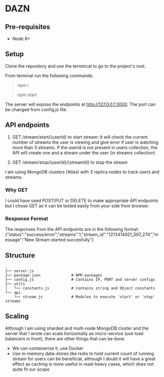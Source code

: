 # DAZN

## Pre-requisites

* Node 8+

## Setup

Clone the repository and use the termincal to go to the project's root.

From terminal run the following commands:

> npm i

> npm start

The server will expose the endpoints at http://127.0.0.1:3000. The port can be changed from config.js file.

## API endpoints

1. GET /stream/start/{userId} to start stream: It will check the current number of streams the user is viewing and give error if user is watching more than 3 streams. If the userId is not present in users collection, the API will create one and a stream under the user (in streams collection)

2. GET /stream/stop/{userId}/{streamId} to stop the stream

I am using MongoDB clusters (Atlas) with 3 replica nodes to track users and streams.

### Why GET

I could have used POST/PUT or DELETE to make appropriate API endpoints but I chose GET as it can be tested easily from your side from browser.

### Response Format

The responses from the API endpoints are in the following format:
{"status":"success/error","streams":1,"stream_id":"1213414921_597_274","message":"New Stream started succesfully"}

## Structure

    .
    ├── server.js
    ├── package.json              # NPM packages
    ├── config.js                 # Contains IP, PORT and server configs
    ├── utils
    │   └── constants.js          # Contains string and Object constants
    └── api
        └── stream.js             # Modules to execute 'start' or 'stop' streams

## Scaling

Although I am using sharded and multi-node MongoDB cluster and the server that I wrote can scale horizontally as micro-service (use load balancers in front), there are other things that can be done.

* We can containerize it, use Docker
* Use in-memory data-stores like redis to hold current count of running stream for users can be beneficial, although I doubt it will have a great effect as caching is more useful in read-heavy cases, which does not quite fit our scope